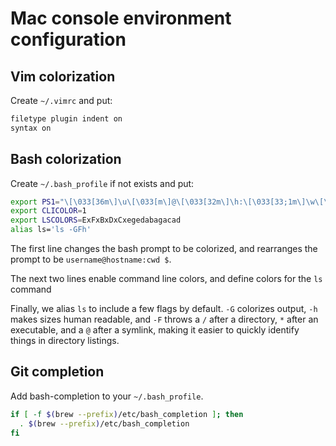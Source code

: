 # Mac console environment configuration

## Vim colorization

Create `~/.vimrc` and put:

```bash
filetype plugin indent on
syntax on
```

## Bash colorization

Create `~/.bash_profile` if not exists and put:

```bash
export PS1="\[\033[36m\]\u\[\033[m\]@\[\033[32m\]\h:\[\033[33;1m\]\w\[\033[m\]\$ "
export CLICOLOR=1
export LSCOLORS=ExFxBxDxCxegedabagacad
alias ls='ls -GFh'
```

The first line changes the bash prompt to be colorized, and rearranges the prompt to be `username@hostname:cwd $`.

The next two lines enable command line colors, and define colors for the `ls` command

Finally, we alias `ls` to include a few flags by default. `-G` colorizes output, `-h` makes sizes human readable, and `-F` throws a `/` after a directory, `*` after an executable, and a `@` after a symlink, making it easier to quickly identify things in directory listings.

## Git completion

Add bash-completion to your `~/.bash_profile`.

```bash
if [ -f $(brew --prefix)/etc/bash_completion ]; then
  . $(brew --prefix)/etc/bash_completion
fi
```
